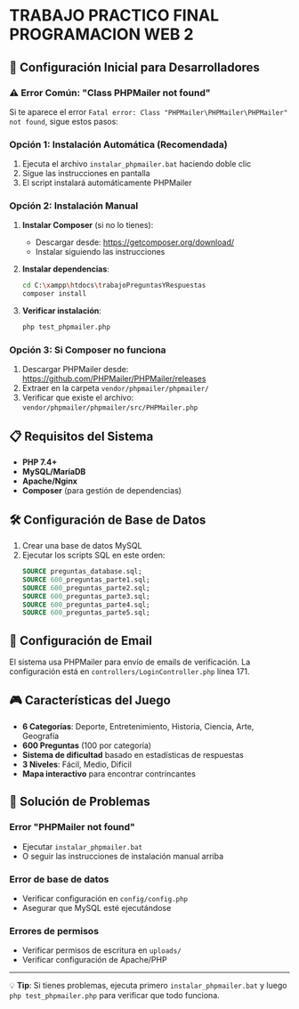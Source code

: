 # TRABAJO PRACTICO FINAL PROGRAMACION WEB 2

## 🚀 Configuración Inicial para Desarrolladores

### ⚠️ Error Común: "Class PHPMailer not found"

Si te aparece el error `Fatal error: Class "PHPMailer\PHPMailer\PHPMailer" not found`, sigue estos pasos:

### Opción 1: Instalación Automática (Recomendada)
1. Ejecuta el archivo `instalar_phpmailer.bat` haciendo doble clic
2. Sigue las instrucciones en pantalla
3. El script instalará automáticamente PHPMailer

### Opción 2: Instalación Manual
1. **Instalar Composer** (si no lo tienes):
   - Descargar desde: https://getcomposer.org/download/
   - Instalar siguiendo las instrucciones

2. **Instalar dependencias**:
   ```bash
   cd C:\xampp\htdocs\trabajoPreguntasYRespuestas
   composer install
   ```

3. **Verificar instalación**:
   ```bash
   php test_phpmailer.php
   ```

### Opción 3: Si Composer no funciona
1. Descargar PHPMailer desde: https://github.com/PHPMailer/PHPMailer/releases
2. Extraer en la carpeta `vendor/phpmailer/phpmailer/`
3. Verificar que existe el archivo: `vendor/phpmailer/phpmailer/src/PHPMailer.php`

## 📋 Requisitos del Sistema

- **PHP 7.4+**
- **MySQL/MariaDB**
- **Apache/Nginx**
- **Composer** (para gestión de dependencias)

## 🛠️ Configuración de Base de Datos

1. Crear una base de datos MySQL
2. Ejecutar los scripts SQL en este orden:
   ```sql
   SOURCE preguntas_database.sql;
   SOURCE 600_preguntas_parte1.sql;
   SOURCE 600_preguntas_parte2.sql;
   SOURCE 600_preguntas_parte3.sql;
   SOURCE 600_preguntas_parte4.sql;
   SOURCE 600_preguntas_parte5.sql;
   ```

## 📧 Configuración de Email

El sistema usa PHPMailer para envío de emails de verificación. 
La configuración está en `controllers/LoginController.php` línea 171.

## 🎮 Características del Juego

- **6 Categorías**: Deporte, Entretenimiento, Historia, Ciencia, Arte, Geografía
- **600 Preguntas** (100 por categoría)
- **Sistema de dificultad** basado en estadísticas de respuestas
- **3 Niveles**: Fácil, Medio, Difícil
- **Mapa interactivo** para encontrar contrincantes

## 🔧 Solución de Problemas

### Error "PHPMailer not found"
- Ejecutar `instalar_phpmailer.bat`
- O seguir las instrucciones de instalación manual arriba

### Error de base de datos
- Verificar configuración en `config/config.php`
- Asegurar que MySQL esté ejecutándose

### Errores de permisos
- Verificar permisos de escritura en `uploads/`
- Verificar configuración de Apache/PHP

---
💡 **Tip**: Si tienes problemas, ejecuta primero `instalar_phpmailer.bat` y luego `php test_phpmailer.php` para verificar que todo funciona.
